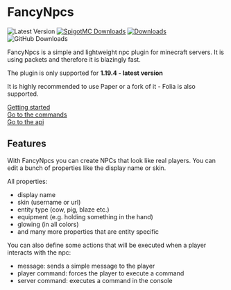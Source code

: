 # FancyNpcs

![Latest Version](https://img.shields.io/github/v/release/FancyMcPlugins/FancyNpcs?style=flat-square)
[![SpigotMC Downloads](https://badges.spiget.org/resources/downloads/spigotmc-orange-107306.svg)](https://www.spigotmc.org/resources/npc-plugin-1-19-4.107306/)
[![Downloads](https://img.shields.io/modrinth/dt/fancynpcs?color=00AF5C&label=modrinth&style=flat&logo=modrinth)](https://modrinth.com/plugin/fancynpcs/versions)
![GitHub Downloads](https://img.shields.io/github/downloads/FancyMcPlugins/FancyNpcs/total?logo=GitHub&style=flat-square)

FancyNpcs is a simple and lightweight npc plugin for minecraft servers. It is using packets and therefore it is
blazingly fast.

The plugin is only supported for **1.19.4 - latest version**

It is highly recommended to use Paper or a fork of it - Folia is also supported.

[Getting started](FN-Getting-started.md)<br/>
[Go to the commands](FN-Commands.md)<br/>
[Go to the api](FH-API.md)

## Features

With FancyNpcs you can create NPCs that look like real players. You can edit a bunch of properties like the display name
or skin.

All properties:

- display name
- skin (username or url)
- entity type (cow, pig, blaze etc.)
- equipment (e.g. holding something in the hand)
- glowing (in all colors)
- and many more properties that are entity specific

You can also define some actions that will be executed when a player interacts with the npc:

- message: sends a simple message to the player
- player command: forces the player to execute a command
- server command: executes a command in the console